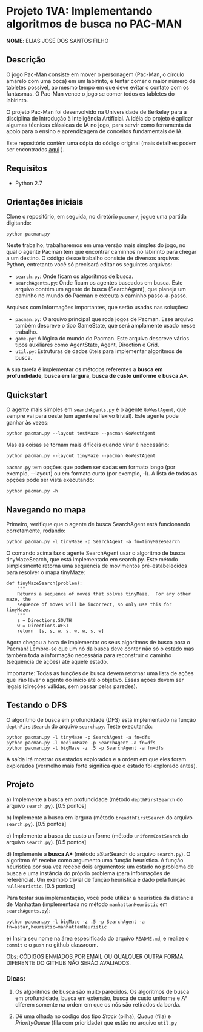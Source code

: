 # Projeto 1VA: Implementando algoritmos de busca no PAC-MAN

**NOME**: ELIAS JOSÉ DOS SANTOS FILHO

## Descrição
O jogo Pac-Man consiste em mover o personagem (Pac-Man, o círculo amarelo com uma boca) em um labirinto, e tentar comer o maior número de tabletes possível, ao mesmo tempo em que deve evitar o contato com os fantasmas. O Pac-Man vence o jogo se comer todos os tabletes do labirinto. 

O projeto Pac-Man foi desenvolvido na Universidade de Berkeley para a disciplina de Introdução à Inteligência Artificial. A idéia do projeto é aplicar algumas técnicas clássicas de IA no jogo, para  servir como ferramenta da apoio para o ensino e aprendizagem de conceitos fundamentais de IA. 

Este repositório contém uma cópia do código original (mais detalhes podem ser encontrados [aqui](http://ai.berkeley.edu/search.html) ). 

## Requisitos
- Python 2.7

## Orientações iniciais
Clone o repositório, em seguida, no diretório `pacman/`, jogue uma partida digitando:

`python pacman.py`

Neste trabalho, trabalharemos em uma versão mais simples do jogo, no qual o agente Pacman tem que encontrar caminhos no labirinto para chegar a um destino. O código desse trabalho consiste de diversos arquivos Python, entretanto você só precisará editar os seguintes arquivos:

- `search.py`: Onde ficam os algoritmos de busca.
- `searchAgents.py`: Onde ficam os agentes baseados em busca. Este arquivo contém um agente de busca (SearchAgent), que planeja um caminho no mundo do Pacman e executa o caminho passo-a-passo.

Arquivos com informações importantes, que serão usadas nas soluções:

- `pacman.py`: 
O arquivo principal que roda jogos de Pacman. Esse arquivo também descreve o tipo GameState, que será amplamente usado nesse trabalho.
- `game.py`: 
A lógica do mundo do Pacman. Este arquivo descreve vários tipos auxiliares como AgentState, Agent, Direction e Grid.
- `util.py`: 
Estruturas de dados úteis para implementar algoritmos de busca.

<!---
Disponibilizamos como base para a sua implementação o código do algoritmo de busca não informada de busca em profundidade (arquivo `search-starter.py`), e -->
A sua tarefa é implementar os métodos referentes a **busca em profundidade**, **busca em largura**, **busca de custo uniforme** e **busca A\***.

## Quickstart
O agente mais simples em `searchAgents.py` é o agente `GoWestAgent`, que sempre vai para oeste (um agente reflexivo trivial). Este agente pode ganhar às vezes: 

`python pacman.py --layout testMaze --pacman GoWestAgent`

Mas as coisas se tornam mais difíceis quando virar é necessário: 

`python pacman.py --layout tinyMaze --pacman GoWestAgent`

`pacman.py` tem opções que podem ser dadas em formato longo (por exemplo, --layout) ou em formato curto (por exemplo, -l). A lista de todas as opções pode ser vista executando: 

`python pacman.py -h`

## Navegando no mapa
Primeiro, verifique que o agente de busca SearchAgent está funcionando corretamente, rodando: 

`python pacman.py -l tinyMaze -p SearchAgent -a fn=tinyMazeSearch`

O comando acima faz o agente SearchAgent usar o algoritmo de busca tinyMazeSearch, que está implementado em search.py. Este método simplesmente retorna uma sequência de movimentos pré-estabelecidos para resolver o mapa tinyMaze:

```
def tinyMazeSearch(problem):
    """
    Returns a sequence of moves that solves tinyMaze.  For any other maze, the
    sequence of moves will be incorrect, so only use this for tinyMaze.
    """
    s = Directions.SOUTH
    w = Directions.WEST
    return  [s, s, w, s, w, w, s, w]
```

Agora chegou a hora de implementar os seus algoritmos de busca para o Pacman! Lembre-se que um nó da busca deve conter não só o estado mas também toda a informação necessária para reconstruir o caminho (sequência de ações) até aquele estado. 

Importante: Todas as funções de busca devem retornar uma lista de ações que irão levar o agente do início até o objetivo. Essas ações devem ser legais (direções válidas, sem passar pelas paredes). 

## Testando o DFS
O algoritmo de busca em profundidade (DFS) está implementado na função `depthFirstSearch` do arquivo `search.py`. Teste executando: 

```
python pacman.py -l tinyMaze -p SearchAgent -a fn=dfs
python pacman.py -l mediumMaze -p SearchAgent -a fn=dfs
python pacman.py -l bigMaze -z .5 -p SearchAgent -a fn=dfs
```

A saída irá mostrar os estados explorados e a ordem em que eles foram explorados (vermelho mais forte significa que o estado foi explorado antes). 

## Projeto
a) Implemente a busca em profundidade (método `depthFirstSearch` do arquivo `search.py`). [0.5 pontos]

b) Implemente a busca em largura (método `breadthFirstSearch` do arquivo `search.py`). [0.5 pontos]

c) Implemente a busca de custo uniforme (método `uniformCostSearch` do arquivo `search.py`). [0.5 pontos]

d) Implemente a **busca A\*** (método aStarSearch do arquivo `search.py`). O algoritmo A* recebe como argumento uma função heurística. A função heurística por sua vez recebe dois argumentos: um estado no problema de busca e uma instância do próprio problema (para informações de referência).  Um exemplo trivial de função heurística é dado pela função `nullHeuristic`. [0.5 pontos]

Para testar sua implementação, você pode utilizar a heuristica da distancia de Manhattan (implementada no método `manhattanHeuristic` em `searchAgents.py`):

```
python pacman.py -l bigMaze -z .5 -p SearchAgent -a fn=astar,heuristic=manhattanHeuristic
```

e) Insira seu nome na área especificada do arquivo `README.md`, e realize o `commit` e o `push` no github classroom.

Obs: CÓDIGOS ENVIADOS POR EMAIL OU QUALQUER OUTRA FORMA DIFERENTE DO GITHUB NÃO SERÃO AVALIADOS.

### Dicas: 
1) Os algoritmos de busca são muito parecidos. Os algoritmos de busca em profundidade, busca em extensão, busca de custo uniforme e A* diferem somente na ordem em que os nós são retirados da borda. 

2) Dê uma olhada no código dos tipo *Stack* (pilha), *Queue* (fila) e *PriorityQueue* (fila com prioridade) que estão no arquivo `util.py`
